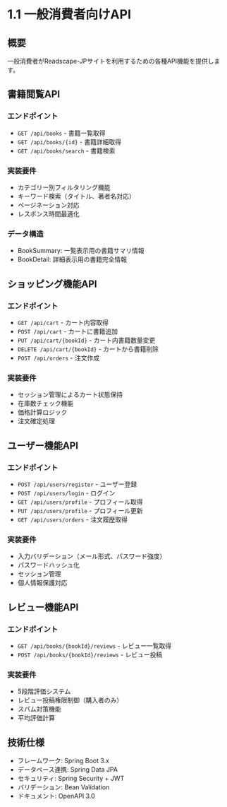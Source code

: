 

# 1.1 一般消費者向けAPI

## 概要
一般消費者がReadscape-JPサイトを利用するための各種API機能を提供します。

## 書籍閲覧API

### エンドポイント
- `GET /api/books` - 書籍一覧取得
- `GET /api/books/{id}` - 書籍詳細取得
- `GET /api/books/search` - 書籍検索

### 実装要件
- カテゴリー別フィルタリング機能
- キーワード検索（タイトル、著者名対応）
- ページネーション対応
- レスポンス時間最適化

### データ構造
- BookSummary: 一覧表示用の書籍サマリ情報
- BookDetail: 詳細表示用の書籍完全情報

## ショッピング機能API

### エンドポイント
- `GET /api/cart` - カート内容取得
- `POST /api/cart` - カートに書籍追加
- `PUT /api/cart/{bookId}` - カート内書籍数量変更
- `DELETE /api/cart/{bookId}` - カートから書籍削除
- `POST /api/orders` - 注文作成

### 実装要件
- セッション管理によるカート状態保持
- 在庫数チェック機能
- 価格計算ロジック
- 注文確定処理

## ユーザー機能API

### エンドポイント
- `POST /api/users/register` - ユーザー登録
- `POST /api/users/login` - ログイン
- `GET /api/users/profile` - プロフィール取得
- `PUT /api/users/profile` - プロフィール更新
- `GET /api/users/orders` - 注文履歴取得

### 実装要件
- 入力バリデーション（メール形式、パスワード強度）
- パスワードハッシュ化
- セッション管理
- 個人情報保護対応

## レビュー機能API

### エンドポイント
- `GET /api/books/{bookId}/reviews` - レビュー一覧取得
- `POST /api/books/{bookId}/reviews` - レビュー投稿

### 実装要件
- 5段階評価システム
- レビュー投稿権限制御（購入者のみ）
- スパム対策機能
- 平均評価計算

## 技術仕様
- フレームワーク: Spring Boot 3.x
- データベース連携: Spring Data JPA
- セキュリティ: Spring Security + JWT
- バリデーション: Bean Validation
- ドキュメント: OpenAPI 3.0